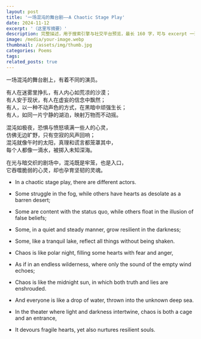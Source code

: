 ```yaml
---
layout: post
title: '一场混沌的舞台剧——A Chaotic Stage Play'
date: 2024-11-12
excerpt: '（这里写摘要）'
description: 完整描述，用于搜索引擎与社交平台预览，最长 160 字，可与 excerpt 一致
image: /media/your-image.webp
thumbnail: /assets/img/thumb.jpg
categories: Poems
tags: 
related_posts: true
---
```


一场混沌的舞台剧上，有着不同的演员。

有人在迷雾里挣扎，有人内心如荒凉的沙漠；  
有人安于现状，有人在虚妄的信念中飘然；  
有人，以一种不动声色的方式，在黑暗中顽强生长；  
有人，如同一片宁静的湖泊，映射万物而不动摇。

混沌如极夜，恐惧与愤怒填满一些人的心灵，  
仿佛无边旷野，只有空寂的风声回响；  
混沌就像午时的太阳，真理和谎言都笼罩其中，  
每个人都像一滴水，被掷入未知深海。

在光与暗交织的剧场中，混沌既是牢笼，也是入口，  
它吞噬脆弱的心灵，却也孕育坚韧的灵魂。

- In a chaotic stage play, there are different actors.

- Some struggle in the fog, while others have hearts as desolate as a barren desert;
- Some are content with the status quo, while others float in the illusion of false beliefs;
- Some, in a quiet and steady manner, grow resilient in the darkness;
- Some, like a tranquil lake, reflect all things without being shaken.

- Chaos is like polar night, filling some hearts with fear and anger,
- As if in an endless wilderness, where only the sound of the empty wind echoes;
- Chaos is like the midnight sun, in which both truth and lies are enshrouded.
- And everyone is like a drop of water, thrown into the unknown deep sea.

- In the theater where light and darkness intertwine, chaos is both a cage and an entrance,
- It devours fragile hearts, yet also nurtures resilient souls.